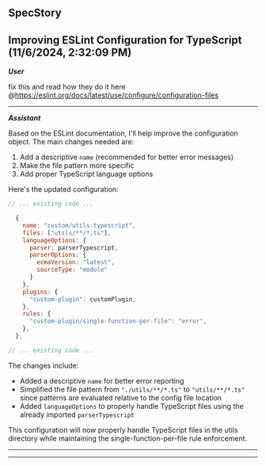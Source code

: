 ## SpecStory

## Improving ESLint Configuration for TypeScript (11/6/2024, 2:32:09 PM)

_**User**_

fix this and read how they do it here @https://eslint.org/docs/latest/use/configure/configuration-files 

---

_**Assistant**_

Based on the ESLint documentation, I'll help improve the configuration object. The main changes needed are:

1. Add a descriptive `name` (recommended for better error messages)
2. Make the file pattern more specific
3. Add proper TypeScript language options

Here's the updated configuration:

```eslint.config.mjs
// ... existing code ...

  {
    name: "custom/utils-typescript",
    files: ["utils/**/*.ts"],
    languageOptions: {
      parser: parserTypescript,
      parserOptions: {
        ecmaVersion: "latest",
        sourceType: "module"
      }
    },
    plugins: {
      "custom-plugin": customPlugin,
    },
    rules: {
      "custom-plugin/single-function-per-file": "error",
    },
  },

// ... existing code ...
```

The changes include:
- Added a descriptive `name` for better error reporting
- Simplified the file pattern from `"./utils/**/*.ts"` to `"utils/**/*.ts"` since patterns are evaluated relative to the config file location
- Added `languageOptions` to properly handle TypeScript files using the already imported `parserTypescript`

This configuration will now properly handle TypeScript files in the utils directory while maintaining the single-function-per-file rule enforcement.

---



---

